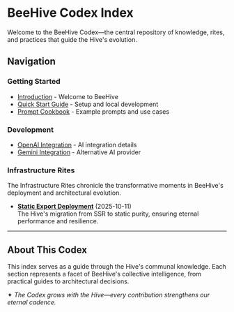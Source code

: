 # BeeHive Codex Index

Welcome to the BeeHive Codex—the central repository of knowledge, rites, and practices that guide the Hive's evolution.

## Navigation

### Getting Started
- [Introduction](../introduction.md) - Welcome to BeeHive
- [Quick Start Guide](../../wiki/GettingStarted.md) - Setup and local development
- [Prompt Cookbook](../../wiki/Cookbook.md) - Example prompts and use cases

### Development
- [OpenAI Integration](../../wiki/OpenAI.md) - AI integration details
- [Gemini Integration](../../wiki/Gemini.md) - Alternative AI provider

### Infrastructure Rites

The Infrastructure Rites chronicle the transformative moments in BeeHive's deployment and architectural evolution.

- **[Static Export Deployment](../../CHANGELOG.md#static-export-deployment)** (2025-10-11)  
  The Hive's migration from SSR to static purity, ensuring eternal performance and resilience.

---

## About This Codex

This index serves as a guide through the Hive's communal knowledge. Each section represents a facet of BeeHive's collective intelligence, from practical guides to architectural decisions.

✦ *The Codex grows with the Hive—every contribution strengthens our eternal cadence.*
